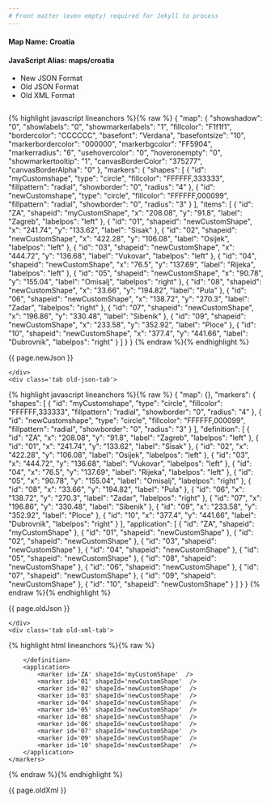 ```yaml
---
# Front matter (even empty) required for Jekyll to process
---
```


#### Map Name: Croatia

#### JavaScript Alias: maps/croatia


<ul class='code-tabs'>
    <li class='active'>
        <a data-toggle='new-json'>New JSON Format</a>
    </li>
    <li>
        <a data-toggle='old-json'>Old JSON Format</a>
    </li>
    <li>
        <a data-toggle='old-xml'>Old XML Format</a>
    </li>
</ul>
<div class='tab-content'>
    <pre class='plain-code'></pre>
    <div class='tab new-json-tab active'>
{% highlight javascript lineanchors %}{% raw %}
{
    "map": {
        "showshadow": "0",
        "showlabels": "0",
        "showmarkerlabels": "1",
        "fillcolor": "F1f1f1",
        "bordercolor": "CCCCCC",
        "basefont": "Verdana",
        "basefontsize": "10",
        "markerbordercolor": "000000",
        "markerbgcolor": "FF5904",
        "markerradius": "6",
        "usehovercolor": "0",
        "hoveronempty": "0",
        "showmarkertooltip": "1",
        "canvasBorderColor": "375277",
        "canvasBorderAlpha": "0"
    },
    "markers": {
        "shapes": [
            {
                "id": "myCustomshape",
                "type": "circle",
                "fillcolor": "FFFFFF,333333",
                "fillpattern": "radial",
                "showborder": "0",
                "radius": "4"
            },
            {
                "id": "newCustomshape",
                "type": "circle",
                "fillcolor": "FFFFFF,000099",
                "fillpattern": "radial",
                "showborder": "0",
                "radius": "3"
            }
        ],
        "items": [
            {
                "id": "ZA",
                "shapeid": "myCustomShape",
                "x": "208.08",
                "y": "91.8",
                "label": "Zagreb",
                "labelpos": "left"
            },
            {
                "id": "01",
                "shapeid": "newCustomShape",
                "x": "241.74",
                "y": "133.62",
                "label": "Sisak"
            },
            {
                "id": "02",
                "shapeid": "newCustomShape",
                "x": "422.28",
                "y": "106.08",
                "label": "Osijek",
                "labelpos": "left"
            },
            {
                "id": "03",
                "shapeid": "newCustomShape",
                "x": "444.72",
                "y": "136.68",
                "label": "Vukovar",
                "labelpos": "left"
            },
            {
                "id": "04",
                "shapeid": "newCustomShape",
                "x": "76.5",
                "y": "137.69",
                "label": "Rijeka",
                "labelpos": "left"
            },
            {
                "id": "05",
                "shapeid": "newCustomShape",
                "x": "90.78",
                "y": "155.04",
                "label": "Omisalj",
                "labelpos": "right"
            },
            {
                "id": "08",
                "shapeid": "newCustomShape",
                "x": "33.66",
                "y": "194.82",
                "label": "Pula"
            },
            {
                "id": "06",
                "shapeid": "newCustomShape",
                "x": "138.72",
                "y": "270.3",
                "label": "Zadar",
                "labelpos": "right"
            },
            {
                "id": "07",
                "shapeid": "newCustomShape",
                "x": "196.86",
                "y": "330.48",
                "label": "Sibenik"
            },
            {
                "id": "09",
                "shapeid": "newCustomShape",
                "x": "233.58",
                "y": "352.92",
                "label": "Ploce"
            },
            {
                "id": "10",
                "shapeid": "newCustomShape",
                "x": "377.4",
                "y": "441.66",
                "label": "Dubrovnik",
                "labelpos": "right"
            }
        ]
    }
}
{% endraw %}{% endhighlight %}


<p class='text-success'>{{ page.newJson }}</p>

    </div>
    <div class='tab old-json-tab'>
{% highlight javascript lineanchors %}{% raw %}
{
    "map": {},
    "markers": {
        "shapes": [
            {
                "id": "myCustomshape",
                "type": "circle",
                "fillcolor": "FFFFFF,333333",
                "fillpattern": "radial",
                "showborder": "0",
                "radius": "4"
            },
            {
                "id": "newCustomshape",
                "type": "circle",
                "fillcolor": "FFFFFF,000099",
                "fillpattern": "radial",
                "showborder": "0",
                "radius": "3"
            }
        ],
        "definition": [
            {
                "id": "ZA",
                "x": "208.08",
                "y": "91.8",
                "label": "Zagreb",
                "labelpos": "left"
            },
            {
                "id": "01",
                "x": "241.74",
                "y": "133.62",
                "label": "Sisak"
            },
            {
                "id": "02",
                "x": "422.28",
                "y": "106.08",
                "label": "Osijek",
                "labelpos": "left"
            },
            {
                "id": "03",
                "x": "444.72",
                "y": "136.68",
                "label": "Vukovar",
                "labelpos": "left"
            },
            {
                "id": "04",
                "x": "76.5",
                "y": "137.69",
                "label": "Rijeka",
                "labelpos": "left"
            },
            {
                "id": "05",
                "x": "90.78",
                "y": "155.04",
                "label": "Omisalj",
                "labelpos": "right"
            },
            {
                "id": "08",
                "x": "33.66",
                "y": "194.82",
                "label": "Pula"
            },
            {
                "id": "06",
                "x": "138.72",
                "y": "270.3",
                "label": "Zadar",
                "labelpos": "right"
            },
            {
                "id": "07",
                "x": "196.86",
                "y": "330.48",
                "label": "Sibenik"
            },
            {
                "id": "09",
                "x": "233.58",
                "y": "352.92",
                "label": "Ploce"
            },
            {
                "id": "10",
                "x": "377.4",
                "y": "441.66",
                "label": "Dubrovnik",
                "labelpos": "right"
            }
        ],
        "application": [
            {
                "id": "ZA",
                "shapeid": "myCustomShape"
            },
            {
                "id": "01",
                "shapeid": "newCustomShape"
            },
            {
                "id": "02",
                "shapeid": "newCustomShape"
            },
            {
                "id": "03",
                "shapeid": "newCustomShape"
            },
            {
                "id": "04",
                "shapeid": "newCustomShape"
            },
            {
                "id": "05",
                "shapeid": "newCustomShape"
            },
            {
                "id": "08",
                "shapeid": "newCustomShape"
            },
            {
                "id": "06",
                "shapeid": "newCustomShape"
            },
            {
                "id": "07",
                "shapeid": "newCustomShape"
            },
            {
                "id": "09",
                "shapeid": "newCustomShape"
            },
            {
                "id": "10",
                "shapeid": "newCustomShape"
            }
        ]
    }
}
{% endraw %}{% endhighlight %}


<p class='text-success'>{{ page.oldJson }}</p>

    </div>
    <div class='tab old-xml-tab'>
{% highlight html lineanchors %}{% raw %}
<map>
	<markers>
	    <shapes>
		    <shape id='myCustomshape' type='circle' fillColor='FFFFFF,333333' fillPattern='radial' showBorder='0' radius='4'/>
			 <shape id='newCustomshape' type='circle' fillColor='FFFFFF,000099' fillPattern='radial' showBorder='0' radius='3'/>
			</shapes>
		<definition>
			<marker id='ZA' x='208.08' y='91.8' label='Zagreb' labelPos='left'  />
			<marker id='01' x='241.74' y='133.62' label='Sisak'  />
			<marker id='02' x='422.28' y='106.08' label='Osijek' labelPos='left' />
			<marker id='03' x='444.72' y='136.68' label='Vukovar' labelPos='left' />
			<marker id='04' x='76.5' y='137.69' label='Rijeka' labelPos='left' />
			<marker id='05' x='90.78' y='155.04' label='Omisalj' labelPos='right'  />
			<marker id='08' x='33.66' y='194.82' label='Pula'  />
			<marker id='06' x='138.72' y='270.3' label='Zadar'  labelpos='right'/>
			<marker id='07' x='196.86' y='330.48' label='Sibenik'  />
			<marker id='09' x='233.58' y='352.92' label='Ploce'  />
			<marker id='10' x='377.4' y='441.66' label='Dubrovnik' labelPos='right' />

		</definition>
		<application>
			<marker id='ZA' shapeId='myCustomShape'  />
			<marker id='01' shapeId='newCustomShape'  />
			<marker id='02' shapeId='newCustomShape'  />
			<marker id='03' shapeId='newCustomShape'  />
			<marker id='04' shapeId='newCustomShape'  />
			<marker id='05' shapeId='newCustomShape'  />
			<marker id='08' shapeId='newCustomShape'  />
			<marker id='06' shapeId='newCustomShape'  />
			<marker id='07' shapeId='newCustomShape'  />
			<marker id='09' shapeId='newCustomShape'  />
			<marker id='10' shapeId='newCustomShape'  />
		</application>
	</markers>
</map>
{% endraw %}{% endhighlight %}

<p class='text-success'>{{ page.oldXml }}</p>

</div>
</div>
